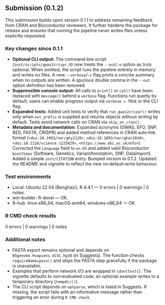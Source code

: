 ## Submission (0.1.2)

This submission builds upon version 0.1.1 to address remaining feedback from CRAN and Bioconductor reviewers.  It further hardens the package for release and ensures that running the pipeline never writes files unless explicitly requested.

### Key changes since 0.1.1

- **Optional CLI output:** The command‑line script (`inst/scripts/gwas2crispr.R`) now treats the `--out`/`-o` option as truly optional.  When omitted, the script runs the pipeline entirely in memory and writes no files.  A new `--verbose`/`-v` flag prints a concise summary when no outputs are written.  A spurious double comma in the `--out` option definition has been removed.
- **Suppressible console output:** All calls to `print()` or `cat()` have been replaced with `message()` behind a `verbose` flag.  Functions run quietly by default; users can enable progress output via `verbose = TRUE` or the CLI flag.
- **Expanded tests:** Added unit tests to verify that `run_gwas2crispr()` writes only when `out_prefix` is supplied and returns objects without writing by default.  Tests avoid network calls on CRAN via `skip_on_cran()`.
- **Metadata and documentation:**  Expanded acronyms (GWAS, EFO, SNP, BED, FASTA, CRISPR) and added method references in CRAN auto‑link format (`<doi:10.1093/nar/gky1120>`, `<doi:10.1093/nar/gkac1010>`, `<doi:10.1126/science.1225829>`, `<https://www.ebi.ac.uk/efo>`).  Corrected the `Language` field to `en-US` and added valid Bioconductor `biocViews` (Software, Genetics, VariantAnnotation, SNP, DataImport).  Added a simple `inst/CITATION` entry.  Bumped version to 0.1.2.  Updated the README and vignette to reflect the new no‑default‑write behaviour.

### Test environments

- Local: Ubuntu 22.04 (Benghazi), R 4.4.1 — 0 errors | 0 warnings | 0 notes.
- win-builder: R-devel — OK.
- R-hub: linux‑x86_64, macOS‑arm64, windows‑x86_64 — OK.

### R CMD check results

0 errors | 0 warnings | 0 notes

### Additional notes

- FASTA export remains optional and depends on `BSgenome.Hsapiens.UCSC.hg38` (in Suggests).  The function checks `requireNamespace()` and skips the FASTA step gracefully if the package is unavailable.
- Examples that perform network I/O are wrapped in `\donttest{}`.  The vignette defaults to non‑evaluated code; an optional example writes to a temporary directory (`tempdir()`).
- The CLI script depends on `optparse`, which is listed in Suggests.  If missing, the script fails with an informative message rather than triggering an error during `R CMD check`.